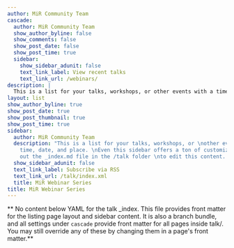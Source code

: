 ```yaml
---
author: MiR Community Team
cascade:
  author: MiR Community Team
  show_author_byline: false
  show_comments: false
  show_post_date: false
  show_post_time: true
  sidebar:
    show_sidebar_adunit: false
    text_link_label: View recent talks
    text_link_url: /webinars/
description: |
  This is a list for your talks, workshops, or other events with a time, date, and place.
layout: list
show_author_byline: true
show_post_date: true
show_post_thumbnail: true
show_post_time: true
sidebar:
  author: MiR Community Team
  description: "This is a list for your talks, workshops, or \nother events with a
    time, date, and place. \nEven this sidebar offers a ton of customizations.\n\nCheck
    out the _index.md file in the /talk folder \nto edit this content. \n"
  show_sidebar_adunit: false
  text_link_label: Subscribe via RSS
  text_link_url: /talk/index.xml
  title: MiR Webinar Series
title: MiR Webinar Series
---
```


** No content below YAML for the talk _index. This file provides front matter for the listing page layout and sidebar content. It is also a branch bundle, and all settings under `cascade` provide front matter for all pages inside talk/. You may still override any of these by changing them in a page's front matter.**
